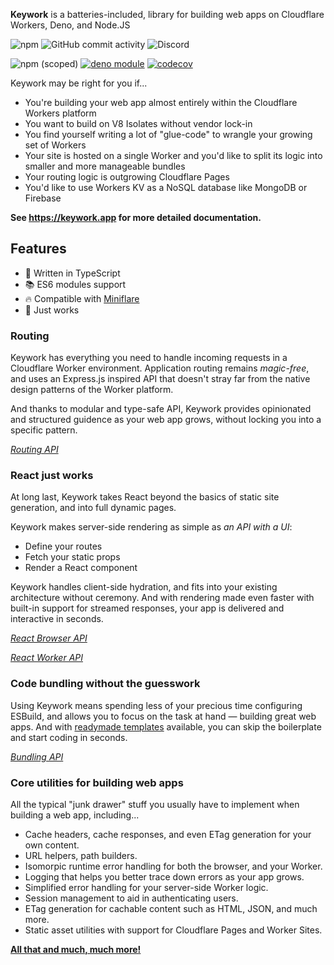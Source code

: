 **Keywork** is a batteries-included, library for building web apps on Cloudflare Workers, Deno, and Node.JS

![npm](https://img.shields.io/npm/dm/keywork)
![GitHub commit activity](https://img.shields.io/github/commit-activity/m/nirrius/keywork)
![Discord](https://img.shields.io/discord/595317990191398933?color=blue&label=Chat&logo=discord&logoColor=white)

![npm (scoped)](https://img.shields.io/npm/v/keywork)
[![deno module](https://shield.deno.dev/x/keywork)](https://deno.land/x/keywork)
[![codecov](https://codecov.io/gh/nirrius/keywork/branch/main/graph/badge.svg?token=1SDGYMB2YN)](https://codecov.io/gh/nirrius/keywork)

Keywork may be right for you if...

- You're building your web app almost entirely within the Cloudflare Workers platform
- You want to build on V8 Isolates without vendor lock-in
- You find yourself writing a lot of "glue-code" to wrangle your growing set of Workers
- Your site is hosted on a single Worker and you'd like to split its logic into smaller and more manageable bundles
- Your routing logic is outgrowing Cloudflare Pages
- You'd like to use Workers KV as a NoSQL database like MongoDB or Firebase

**See <https://keywork.app> for more detailed documentation.**

## Features

- 💪 Written in TypeScript
- 📚 ES6 modules support
- 🔥 Compatible with [Miniflare](https://miniflare.dev/)
- 🙏 Just works

### Routing

Keywork has everything you need to handle incoming requests in a Cloudflare Worker environment.
Application routing remains _magic-free_, and uses an Express.js inspired API that doesn't stray far from
the native design patterns of the Worker platform.

And thanks to modular and type-safe API, Keywork provides opinionated and structured
guidence as your web app grows, without locking you into a specific pattern.

_[Routing API](/api/modules/router)_

### React just works

At long last, Keywork takes React beyond the basics of static site generation, and into full dynamic pages.

Keywork makes server-side rendering as simple as _an API with a UI_:

- Define your routes
- Fetch your static props
- Render a React component

Keywork handles client-side hydration, and fits into your existing architecture without ceremony.
And with rendering made even faster with built-in support for streamed responses,
your app is delivered and interactive in seconds.

_[React Browser API](/api/modules/react-browser)_

_[React Worker API](/api/modules/react-worker)_

### Code bundling without the guesswork

Using Keywork means spending less of your precious time configuring ESBuild,
and allows you to focus on the task at hand — building great web apps.
And with [readymade templates](https://github.com/nirrius/keywork-example-react-esbuild) available,
you can skip the boilerplate and start coding in seconds.

_[Bundling API](/api/modules/bundling)_

### Core utilities for building web apps

All the typical "junk drawer" stuff you usually have to implement when building a web app,
including...

- Cache headers, cache responses, and even ETag generation for your own content.
- URL helpers, path builders.
- Isomorpic runtime error handling for both the browser, and your Worker.
- Logging that helps you better trace down errors as your app grows.
- Simplified error handling for your server-side Worker logic.
- Session management to aid in authenticating users.
- ETag generation for cachable content such as HTML, JSON, and much more.
- Static asset utilities with support for Cloudflare Pages and Worker Sites.

[**All that and much, much more!**](/api/modules/)

